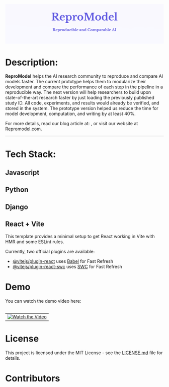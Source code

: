 ![Header Image](pic1)
# Description:

**ReproModel** helps the AI research community to reproduce and compare AI models faster. 
The current prototype helps them to modularize their development and compare the performance of each step in the pipeline in a reproducible way. 
The next version will help researchers to build upon state-of-the-art research faster by just loading the previously published study ID. All code, experiments, and results would already be verified, and stored in the system. The prototype version helped us reduce the time for model development, computation, and writing by at least 40%. 

For more details, read our blog article at: , or visit our website at Repromodel.com.

---

# Tech Stack: 
## Javascript
## Python
## Django
## React + Vite

This template provides a minimal setup to get React working in Vite with HMR and some ESLint rules.

Currently, two official plugins are available:

- [@vitejs/plugin-react](https://github.com/vitejs/vite-plugin-react/blob/main/packages/plugin-react/README.md) uses [Babel](https://babeljs.io/) for Fast Refresh
- [@vitejs/plugin-react-swc](https://github.com/vitejs/vite-plugin-react-swc) uses [SWC](https://swc.rs/) for Fast Refresh

# Demo

You can watch the demo video here: 
<br> <br>
<table>
  <tr>
    <td align="center">
      <a href="https://www.youtube.com/watch?v=MQHZMEloUps">
        <img src="http://img.youtube.com/vi/MQHZMEloUps/0.jpg" alt="Watch the Video">
      </a>
    </td>
  </tr>
</table>


# License 

This project is licensed under the MIT License - see the [LICENSE.md](LICENSE.md) file for details.


# Contributors




